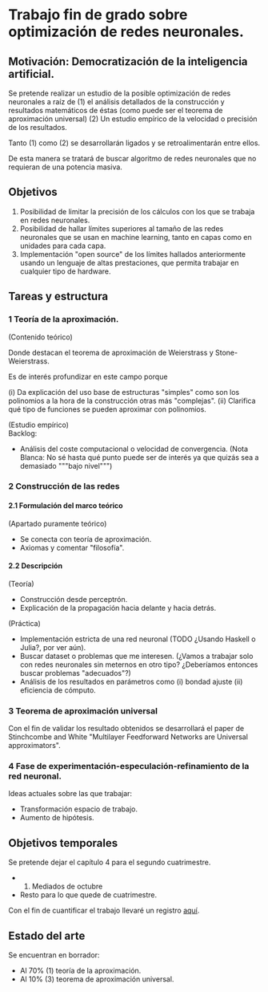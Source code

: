 # Trabajo fin de grado sobre optimización de redes neuronales.


## Motivación: Democratización de la inteligencia artificial.

Se pretende realizar un estudio de la posible optimización de redes neuronales a raíz de (1) el análisis detallados de la construcción y resultados matemáticos de éstas (como puede ser el teorema de aproximación universal) (2) Un estudio empírico de la velocidad o precisión de los resultados.  

Tanto (1) como (2) se desarrollarán ligados y se retroalimentarán entre ellos.

De esta manera se tratará de buscar algoritmo de redes neuronales que no requieran de una potencia masiva.

## Objetivos

1. Posibilidad de limitar la precisión de los cálculos con los que se trabaja en redes neuronales.  
2. Posibilidad de hallar límites superiores al tamaño de las redes neuronales que se usan en machine learning, tanto en capas como en unidades para cada capa.  
3. Implementación "open source" de los límites hallados anteriormente usando un lenguaje de altas prestaciones, que permita trabajar en cualquier tipo de hardware.  

## Tareas y estructura

###  1 Teoría de la aproximación.  
(Contenido teórico) 

Donde destacan el teorema de aproximación de Weierstrass y Stone-Weierstrass. 

Es de interés profundizar en este campo porque   

(i) Da explicación del uso base de estructuras "simples" como son los polinomios a la hora de la construcción otras más "complejas". 
(ii) Clarifica qué tipo de funciones se pueden aproximar con polinomios. 

(Estudio empírico)  
Backlog: 
- Análisis del coste computacional o velocidad de convergencia.
(Nota Blanca: No sé hasta qué punto puede ser de interés ya que quizás sea a demasiado """bajo nivel""")

### 2 Construcción de las redes     
#### 2.1 Formulación del marco teórico  
(Apartado puramente teórico)  
- Se conecta con teoría de aproximación.   
- Axiomas y comentar "filosofía". 

#### 2.2 Descripción   
(Teoría)
- Construcción desde perceptrón. 
- Explicación de la propagación hacia delante y hacia detrás. 

(Práctica) 
- Implementación estricta de una red neuronal (TODO ¿Usando Haskell o Julia?, por ver aún). 
- Buscar dataset o problemas que me interesen. (¿Vamos a trabajar solo con redes neuronales sin meternos en otro tipo? ¿Deberíamos entonces buscar problemas "adecuados"?)
- Análisis de los resultados en parámetros como (i) bondad ajuste (ii) eficiencia de cómputo. 

### 3 Teorema de aproximación universal  

Con el fin de validar los resultado obtenidos se desarrollará  el paper de Stinchcombe and White "Multilayer Feedforward Networks are Universal approximators". 

### 4 Fase de experimentación-especulación-refinamiento de la red neuronal. 

Ideas actuales sobre las que trabajar: 
- Transformación espacio de trabajo.  
- Aumento de hipótesis.   


## Objetivos temporales     

Se pretende dejar el capítulo 4 para el segundo cuatrimestre. 
- 1. Mediados de octubre
- Resto para lo que quede de cuatrimestre. 

Con el fin de cuantificar el trabajo llevaré un registro  [aquí](https://docs.google.com/spreadsheets/d/1TCcKQIKjKW9sMSU2f6obN9gHgv3c8UEdjmONkBlv42M/edit#gid=0).

## Estado del arte   

Se encuentran en borrador: 
- Al 70% (1) teoría de la aproximación. 
- Al 10% (3) teorema de aproximación universal. 